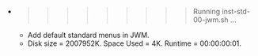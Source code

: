 * >>>>>>>>> Running inst-std-00-jwm.sh ...
  * Add default standard menus in JWM.
  * Disk size = 2007952K. Space Used = 4K. Runtime = 00:00:00:01.

